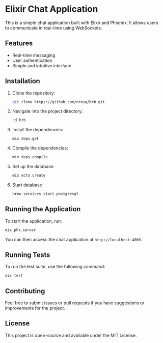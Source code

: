# Elixir Chat Application

This is a simple chat application built with Elixir and Phoenix. It allows users to communicate in real-time using WebSockets.

## Features

- Real-time messaging
- User authentication
- Simple and intuitive interface

## Installation

1. Clone the repository:

   ```bash
   git clone https://github.com/nrosa/brb.git
   ```

2. Navigate into the project directory:

   ```bash
   cd brb
   ```

3. Install the dependencies:

   ```bash
   mix deps.get
   ```

4. Compile the dependencies:

   ```bash
   mix deps.compile
   ```

5. Set up the database:

   ```bash
   mix ecto.create
   ```

6. Start database

   ```bash
   brew services start postgresql
   ```

## Running the Application

To start the application, run:

```bash
mix phx.server
```

You can then access the chat application at `http://localhost:4000`.

## Running Tests

To run the test suite, use the following command:

```bash
mix test
```

## Contributing

Feel free to submit issues or pull requests if you have suggestions or improvements for the project.

## License

This project is open-source and available under the MIT License.